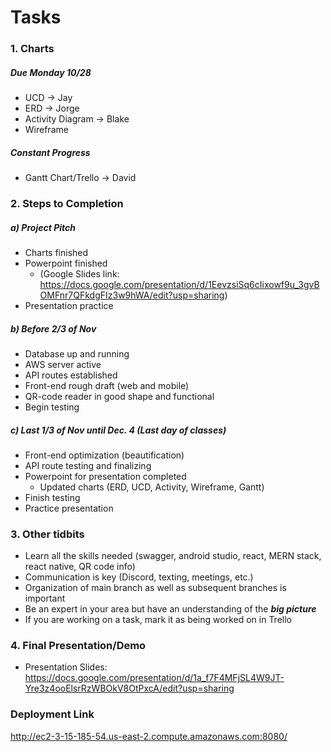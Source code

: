 # Tasks #

### 1. Charts ###
##### Due Monday 10/28 #####
* UCD -> Jay
* ERD -> Jorge
* Activity Diagram -> Blake
* Wireframe
##### Constant Progress #####
* Gantt Chart/Trello -> David

### 2. Steps to Completion ###
##### a) Project Pitch #####
* Charts finished
* Powerpoint finished 
  * (Google Slides link: https://docs.google.com/presentation/d/1EevzsiSq6cIixowf9u_3gvBOMFnr7QFkdgFIz3w9hWA/edit?usp=sharing)
* Presentation practice

##### b) Before 2/3 of Nov #####
* Database up and running
* AWS server active
* API routes established
* Front-end rough draft (web and mobile)
* QR-code reader in good shape and functional
* Begin testing

##### c) Last 1/3 of Nov until Dec. 4 (Last day of classes) #####
* Front-end optimization (beautification)
* API route testing and finalizing
* Powerpoint for presentation completed 
  * Updated charts (ERD, UCD, Activity, Wireframe, Gantt)
* Finish testing
* Practice presentation 


### 3. Other tidbits ###
* Learn all the skills needed (swagger, android studio, react, MERN stack, react native, QR code info)
* Communication is key (Discord, texting, meetings, etc.)
* Organization of main branch as well as subsequent branches is important
* Be an expert in your area but have an understanding of the ***big picture***
* If you are working on a task, mark it as being worked on in Trello

### 4. Final Presentation/Demo ###
* Presentation Slides: https://docs.google.com/presentation/d/1a_f7F4MFjSL4W9JT-Yre3z4ooElsrRzWBOkV8OtPxcA/edit?usp=sharing

### Deployment Link
http://ec2-3-15-185-54.us-east-2.compute.amazonaws.com:8080/




